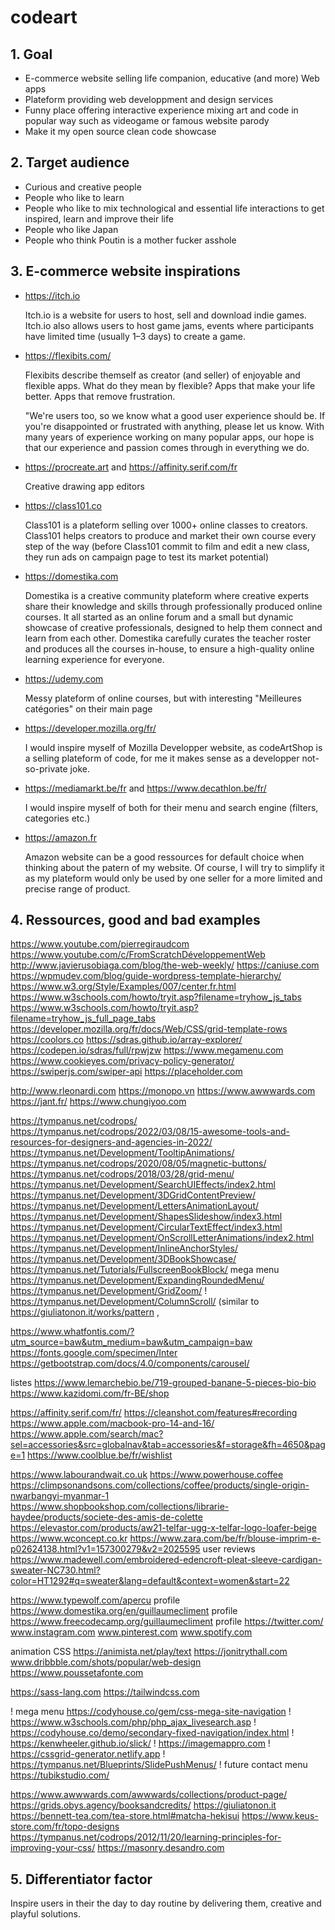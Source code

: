 # codeart


## 1. Goal ##

- E-commerce website selling life companion, educative (and more) Web apps 
- Plateform providing web developpment and design services
- Funny place offering interactive experience mixing art and code in popular way such as videogame or famous website parody
- Make it my open source clean code showcase


## 2. Target audience ##

- Curious and creative people
- People who like to learn
- People who like to mix technological and essential life interactions to get inspired, learn and improve their life
- People who like Japan
- People who think Poutin is a mother fucker asshole


## 3. E-commerce website inspirations ##

- https://itch.io
  
  Itch.io is a website for users to host, sell and download indie games.
  Itch.io also allows users to host game jams, events where participants have limited time (usually 1–3 days) to create a game.
  
- https://flexibits.com/

  Flexibits describe themself as creator (and seller) of enjoyable and flexible apps.
  What do they mean by flexible? Apps that make your life better. Apps that remove frustration.

  "We're users too, so we know what a good user experience should be. If you're disappointed or frustrated with anything, please let us know. With many years of    experience working on many popular apps, our hope is that our experience and passion comes through in everything we do.

- https://procreate.art and https://affinity.serif.com/fr
  
  Creative drawing app editors
  
- https://class101.co

  Class101 is a plateform selling over 1000+ online classes to creators.
  Class101 helps creators to produce and market their own course every step of the way (before Class101 commit to film and edit a new class, they run ads on campaign page to test its market potential)
  
- https://domestika.com

  Domestika is a creative community plateform where creative experts share their knowledge and skills through professionally produced online courses. 
  It all started as an online forum and a small but dynamic showcase of creative professionals, designed to help them connect and learn from each other.
  Domestika carefully curates the teacher roster and produces all the courses in-house, to ensure a high-quality online learning experience for everyone.

- https://udemy.com

  Messy plateform of online courses, but with interesting "Meilleures catégories" on their main page

- https://developer.mozilla.org/fr/

  I would inspire myself of Mozilla Developper website, as codeArtShop is a selling plateform of code, for me it makes sense as a developper not-so-private joke.

- https://mediamarkt.be/fr and https://www.decathlon.be/fr/

  I would inspire myself of both for their menu and search engine (filters, categories etc.)
  
- https://amazon.fr

  Amazon website can be a good ressources for default choice when thinking about the patern of my website.
  Of course, I will try to simplify it as my plateform would only be used by one seller for a more limited and precise range of product.

## 4. Ressources, good and bad examples ##

https://www.youtube.com/pierregiraudcom
https://www.youtube.com/c/FromScratchDéveloppementWeb
http://www.javierusobiaga.com/blog/the-web-weekly/
https://caniuse.com
https://wpmudev.com/blog/guide-wordpress-template-hierarchy/
https://www.w3.org/Style/Examples/007/center.fr.html
https://www.w3schools.com/howto/tryit.asp?filename=tryhow_js_tabs
https://www.w3schools.com/howto/tryit.asp?filename=tryhow_js_full_page_tabs
https://developer.mozilla.org/fr/docs/Web/CSS/grid-template-rows
https://coolors.co
https://sdras.github.io/array-explorer/
https://codepen.io/sdras/full/rpwjzw
https://www.megamenu.com
https://www.cookieyes.com/privacy-policy-generator/
https://swiperjs.com/swiper-api
https://placeholder.com

http://www.rleonardi.com
https://monopo.vn
https://www.awwwards.com
https://jant.fr/
https://www.chungiyoo.com

https://tympanus.net/codrops/
https://tympanus.net/codrops/2022/03/08/15-awesome-tools-and-resources-for-designers-and-agencies-in-2022/
https://tympanus.net/Development/TooltipAnimations/
https://tympanus.net/codrops/2020/08/05/magnetic-buttons/
https://tympanus.net/codrops/2018/03/28/grid-menu/
https://tympanus.net/Development/SearchUIEffects/index2.html
https://tympanus.net/Development/3DGridContentPreview/
https://tympanus.net/Development/LettersAnimationLayout/
https://tympanus.net/Development/ShapesSlideshow/index3.html
https://tympanus.net/Development/CircularTextEffect/index3.html
https://tympanus.net/Development/OnScrollLetterAnimations/index2.html
https://tympanus.net/Development/InlineAnchorStyles/
https://tympanus.net/Development/3DBookShowcase/
https://tympanus.net/Tutorials/FullscreenBookBlock/
mega menu https://tympanus.net/Development/ExpandingRoundedMenu/
https://tympanus.net/Development/GridZoom/
! https://tympanus.net/Development/ColumnScroll/
(similar to https://giuliatonon.it/works/pattern , 

https://www.whatfontis.com/?utm_source=baw&utm_medium=baw&utm_campaign=baw
https://fonts.google.com/specimen/Inter
https://getbootstrap.com/docs/4.0/components/carousel/

listes https://www.lemarchebio.be/719-grouped-banane-5-pieces-bio-bio
https://www.kazidomi.com/fr-BE/shop

https://affinity.serif.com/fr/
https://cleanshot.com/features#recording
https://www.apple.com/macbook-pro-14-and-16/
https://www.apple.com/search/mac?sel=accessories&src=globalnav&tab=accessories&f=storage&fh=4650&page=1
https://www.coolblue.be/fr/wishlist

https://www.labourandwait.co.uk
https://www.powerhouse.coffee
https://climpsonandsons.com/collections/coffee/products/single-origin-nwarbangyi-myanmar-1
https://www.shopbookshop.com/collections/librarie-haydee/products/societe-des-amis-de-colette
https://elevastor.com/products/aw21-telfar-ugg-x-telfar-logo-loafer-beige
https://www.wconcept.co.kr
https://www.zara.com/be/fr/blouse-imprim-e-p02624138.html?v1=157300279&v2=2025595
user reviews https://www.madewell.com/embroidered-edencroft-pleat-sleeve-cardigan-sweater-NC730.html?color=HT1292#q=sweater&lang=default&context=women&start=22

https://www.typewolf.com/apercu
profile https://www.domestika.org/en/guillaumecliment
profile https://www.freecodecamp.org/guillaumecliment
profile https://twitter.com/
www.instagram.com
www.pinterest.com
www.spotify.com

animation CSS https://animista.net/play/text
https://jonitrythall.com
www.dribbble.com/shots/popular/web-design
https://www.poussetafonte.com

https://sass-lang.com
https://tailwindcss.com

! mega menu https://codyhouse.co/gem/css-mega-site-navigation
! https://www.w3schools.com/php/php_ajax_livesearch.asp
! https://codyhouse.co/demo/secondary-fixed-navigation/index.html
! https://kenwheeler.github.io/slick/
! https://imagemappro.com
! https://cssgrid-generator.netlify.app
! https://tympanus.net/Blueprints/SlidePushMenus/
! future contact menu https://tubikstudio.com/

https://www.awwwards.com/awwwards/collections/product-page/
https://grids.obys.agency/booksandcredits/
https://giuliatonon.it
https://bennett-tea.com/tea-store.html#matcha-hekisui
https://www.keus-store.com/fr/topo-designs
https://tympanus.net/codrops/2012/11/20/learning-principles-for-improving-your-css/
https://masonry.desandro.com

## 5. Differentiator factor ##

Inspire users in their the day to day routine by delivering them, creative and playful solutions.
